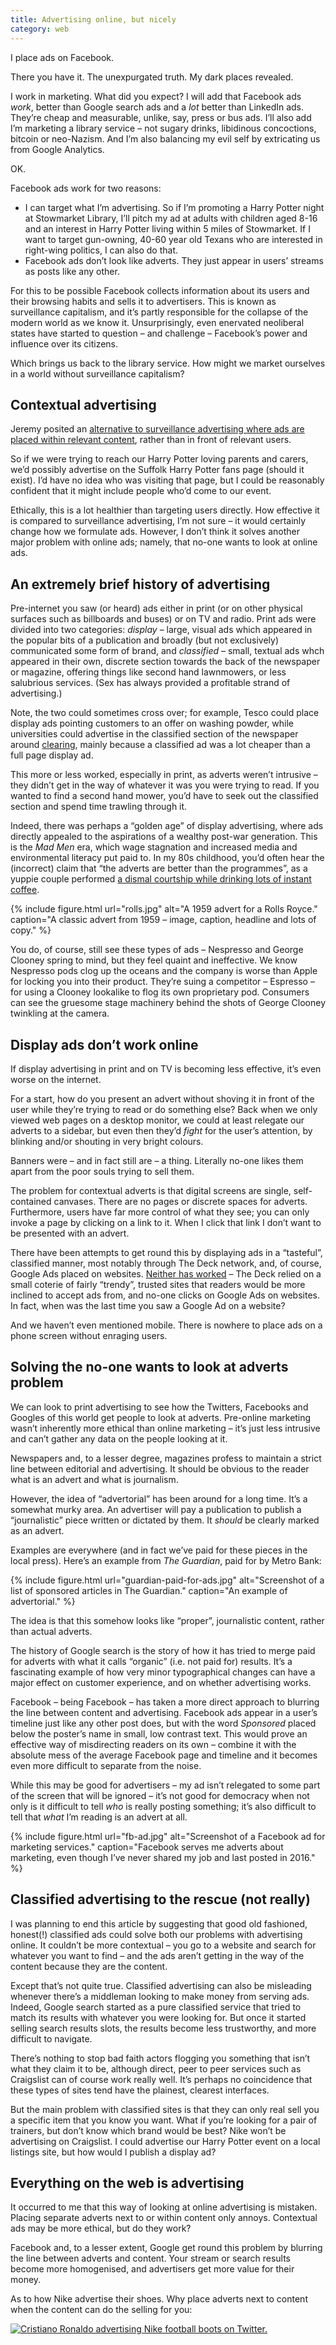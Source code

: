```yaml
---
title: Advertising online, but nicely
category: web
---
```


I place ads on Facebook.

There you have it. The unexpurgated truth. My dark places revealed.

I work in marketing. What did you expect? I will add that Facebook ads _work_, better than Google search ads and a _lot_ better than LinkedIn ads. They’re cheap and measurable, unlike, say, press or bus ads. I’ll also add I’m marketing a library service – not sugary drinks, libidinous concoctions, bitcoin or neo-Nazism. And I’m also balancing my evil self by extricating us from Google Analytics.

OK.

Facebook ads work for two reasons:

- I can target what I’m advertising. So if I’m promoting a Harry Potter night at Stowmarket Library, I’ll pitch my ad at adults with children aged 8-16 and an interest in Harry Potter living within 5 miles of Stowmarket. If I want to target gun-owning, 40-60 year old Texans who are interested in right-wing politics, I can also do that.
- Facebook ads don’t look like adverts. They just appear in users’ streams as posts like any other.

For this to be possible Facebook collects information about its users and their browsing habits and sells it to advertisers. This is known as surveillance capitalism, and it’s partly responsible for the collapse of the modern world as we know it. Unsurprisingly, even enervated neoliberal states have started to question – and challenge – Facebook’s power and influence over its citizens.

Which brings us back to the library service. How might we market ourselves in a world without surveillance capitalism?

## Contextual advertising

Jeremy posited an [alternative to surveillance advertising where ads are placed within relevant content](https://adactio.com/journal/17658), rather than in front of relevant users.

So if we were trying to reach our Harry Potter loving parents and carers, we’d possibly advertise on the Suffolk Harry Potter fans page (should it exist). I’d have no idea who was visiting that page, but I could be reasonably confident that it might include people who’d come to our event.

Ethically, this is a lot healthier than targeting users directly. How effective it is compared to surveillance advertising, I’m not sure – it would certainly change how we formulate ads. However, I don’t think it solves another major problem with online ads; namely, that no-one wants to look at online ads.

## An extremely brief history of advertising

Pre-internet you saw (or heard) ads either in print (or on other physical surfaces such as billboards and buses) or on TV and radio. Print ads were divided into two categories: <i>display</i> – large, visual ads which appeared in the popular bits of a publication and broadly (but not exclusively) communicated some form of brand, and <i>classified</i> – small, textual ads whch appeared in their own, discrete section towards the back of the newspaper or magazine, offering things like second hand lawnmowers, or less salubrious services. (Sex has always provided a profitable strand of advertising.)

Note, the two could sometimes cross over; for example, Tesco could place display ads pointing customers to an offer on washing powder, while universities could advertise in the classified section of the newspaper around [clearing](https://www.gov.uk/university-clearing-through-ucas), mainly because a classified ad was a lot cheaper than a full page display ad.

This more or less worked, especially in print, as adverts weren’t intrusive – they didn’t get in the way of whatever it was you were trying to read. If you wanted to find a second hand mower, you’d have to seek out the classified section and spend time trawling through it.

Indeed, there was perhaps a “golden age” of display advertising, where ads directly appealed to the aspirations of a wealthy post-war generation. This is the <cite>Mad Men</cite> era, which wage stagnation and increased media and environmental literacy put paid to. In my 80s childhood, you’d often hear the (incorrect) claim that “the adverts are better than the programmes”, as a yuppie couple performed [a dismal courtship while drinking lots of instant coffee](https://www.youtube.com/watch?v=Oqz6bHIV_tU).

{% include figure.html url="rolls.jpg" alt="A 1959 advert for a Rolls Royce." caption="A classic advert from 1959 – image, caption, headline and lots of copy." %}

You do, of course, still see these types of ads – Nespresso and George Clooney spring to mind, but they feel quaint and ineffective. We know Nespresso pods clog up the oceans and the company is worse than Apple for locking you into their product. They’re suing a competitor – Espresso – for using a Clooney lookalike to flog its own proprietary pod. Consumers can see the gruesome stage machinery behind the shots of George Clooney twinkling at the camera. 

## Display ads don’t work online

If display advertising in print and on TV is becoming less effective, it’s even worse on the internet.

For a start, how do you present an advert without shoving it in front of the user while they’re trying to read or do something else? Back when we only viewed web pages on a desktop monitor, we could at least relegate our adverts to a sidebar, but even then they’d *fight* for the user’s attention, by blinking and/or shouting in very bright colours.

Banners were – and in fact still are – a thing. Literally no-one likes them apart from the poor souls trying to sell them.

The problem for contextual adverts is that digital screens are single, self-contained canvases. There are no pages or discrete spaces for adverts. Furthermore, users have far more control of what they see; you can only invoke a page by clicking on a link to it. When I click that link I don’t want to be presented with an advert.

There have been attempts to get round this by displaying ads in a “tasteful”, classified manner, most notably through The Deck network, and, of course, Google Ads placed on websites. [Neither has worked](/posts/the-deck-and-designers/) – The Deck relied on a small coterie of fairly “trendy”, trusted sites that readers would be more inclined to accept ads from, and no-one clicks on Google Ads on websites. In fact, when was the last time you saw a Google Ad on a website?

And we haven’t even mentioned mobile. There is nowhere to place ads on a phone screen without enraging users.

## Solving the no-one wants to look at adverts problem

We can look to print advertising to see how the Twitters, Facebooks and Googles of this world get people to look at adverts. Pre-online marketing wasn’t inherently more ethical than online marketing – it’s just less intrusive and can’t gather any data on the people looking at it.

Newspapers and, to a lesser degree, magazines profess to maintain a strict line between editorial and advertising. It should be obvious to the reader what is an advert and what is journalism.

However, the idea of “advertorial” has been around for a long time. It’s a somewhat murky area. An advertiser will pay a publication to publish a “journalistic” piece written or dictated by them. It _should_ be clearly marked as an advert.

Examples are everywhere (and in fact we’ve paid for these pieces in the local press). Here’s an example from <cite>The Guardian</cite>, paid for by Metro Bank:

{% include figure.html url="guardian-paid-for-ads.jpg" alt="Screenshot of a list of sponsored articles in The Guardian." caption="An example of advertorial." %}

The idea is that this somehow looks like “proper”, journalistic content, rather than actual adverts.

The history of Google search is the story of how it has tried to merge paid for adverts with what it calls “organic” (i.e. not paid for) results. It’s a fascinating example of how very minor typographical changes can have a major effect on customer experience, and on whether advertising works.

Facebook – being Facebook – has taken a more direct approach to blurring the line between content and advertising. Facebook ads appear in a user’s timeline just like any other post does, but with the word <i>Sponsored</i> placed below the poster’s name in small, low contrast text. This would prove an effective way of misdirecting readers on its own – combine it with the absolute mess of the average Facebook page and timeline and it becomes even more difficult to separate from the noise.

While this may be good for advertisers – my ad isn’t relegated to some part of the screen that will be ignored – it’s not good for democracy when not only is it difficult to tell _who_ is really posting something; it’s also difficult to tell that _what_ I’m reading is an advert at all.

{% include figure.html url="fb-ad.jpg" alt="Screenshot of a Facebook ad for marketing services." caption="Facebook serves me adverts about marketing, even though I’ve never shared my job and last posted in 2016." %}

## Classified advertising to the rescue (not really)

I was planning to end this article by suggesting that good old fashioned, honest(!) classified ads could solve both our problems with advertising online. It couldn’t be more contextual – you go to a website and search for whatever you want to find – and the ads aren’t getting in the way of the content because they are the content.

Except that’s not quite true. Classified advertising can also be misleading whenever there’s a middleman looking to make money from serving ads. Indeed, Google search started as a pure classified service that tried to match its results with whatever you were looking for. But once it started selling search results slots, the results become less trustworthy, and more difficult to navigate.

There’s nothing to stop bad faith actors flogging you something that isn’t what they claim it to be, although direct, peer to peer services such as Craigslist can of course work really well. It’s perhaps no coincidence that these types of sites tend have the plainest, clearest interfaces.

But the main problem with classified sites is that they can only real sell you a specific item that you know you want. What if you’re looking for a pair of trainers, but don’t know which brand would be best? Nike won’t be advertising on Craigslist. I could advertise our Harry Potter event on a local listings site, but how would I publish a display ad?

## Everything on the web is advertising

It occurred to me that this way of looking at online advertising is mistaken. Placing separate adverts next to or within content only annoys. Contextual ads may be more ethical, but do they work?

Facebook and, to a lesser extent, Google get round this problem by blurring the line between adverts and content. Your stream or search results become more homogenised, and advertisers get more value for their money.

As to how Nike advertise their shoes. Why place adverts next to content when the content can do the selling for you:

[![Cristiano Ronaldo advertising Nike football boots on Twitter.](/images/cr.jpg)](https://twitter.com/Cristiano/status/1408863983084478474)







 

















